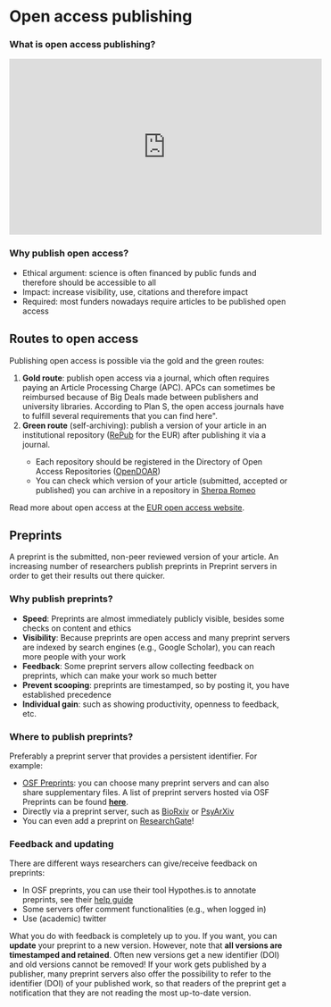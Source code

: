 # Open access publishing

### What is open access publishing?

<p style="text-align:center"><iframe width="560" height="315" src="https://www.youtube-nocookie.com/embed/676JM1M_gFg" frameborder="0" allow="accelerometer; autoplay; clipboard-write; encrypted-media; gyroscope; picture-in-picture" allowfullscreen></iframe></p>

  

### Why publish open access?

- Ethical argument: science is often financed by public funds and therefore should be accessible to all
- Impact: increase visibility, use, citations and therefore impact
- Required: most funders nowadays require articles to be published open access 


## Routes to open access

Publishing open access is possible via the gold and the green routes:

<ol>
    <li><b>Gold route</b>: publish open access via a journal, which often requires paying an Article Processing Charge (APC). APCs can sometimes be reimbursed because of Big Deals made between publishers and university libraries. According to Plan S, the open access journals have to fulfill several requirements that you can find <a href-"https://www.coalition-s.org/implementation/">here</a>".</li>
    <li><b>Green route</b> (self-archiving): publish a version of your article in an institutional repository (<a href="https://repub.eur.nl">RePub</a> for the EUR) after publishing it via a journal.</li>
    <ul>
        <li>Each repository should be registered in the Directory of Open Access Repositories (<a href="https://v2.sherpa.ac.uk/opendoar/">OpenDOAR</a>)</li>
        <li>You can check which version of your article (submitted, accepted or published) you can archive in a repository in <a href="https://v2.sherpa.ac.uk/romeo/">Sherpa Romeo</a></li>
    </ul>
</ol>

Read more about open access at the [EUR open access website](https://www.eur.nl/en/library/research-support/open-access).

## Preprints
A preprint is the submitted, non-peer reviewed version of your article. An increasing number of researchers publish preprints in Preprint servers in order to get their results out there quicker.

### Why publish preprints?
- **Speed**: Preprints are almost immediately publicly visible, besides some checks on content and ethics
- **Visibility**: Because preprints are open access and many preprint servers are indexed by search engines (e.g., Google Scholar), you can reach more people with your work
- **Feedback**: Some preprint servers allow collecting feedback on preprints, which can make your work so much better
- **Prevent scooping**: preprints are timestamped, so by posting it, you have established precedence
- **Individual gain**: such as showing productivity, openness to feedback, etc.



### Where to publish preprints?
Preferably a preprint server that provides a persistent identifier. For example:

- [OSF Preprints](https://osf.io/preprints/): you can choose many preprint servers and can also share supplementary files. A list of preprint servers hosted via OSF Preprints can be found **[here](https://osf.io/preprints/discover?subject=bepress%7CSocial%20and%20Behavioral%20Sciences)**.
- Directly via a preprint server, such as [BioRxiv](https://www.biorxiv.org/) or [PsyArXiv](https://psyarxiv.com/)
- You can even add a preprint on [ResearchGate](https://explore.researchgate.net/display/support/Preprints)! 



### Feedback and updating
There are different ways researchers can give/receive feedback on preprints:
- In OSF preprints, you can use their tool Hypothes.is to annotate preprints, see their [help guide](https://help.osf.io/hc/en-us/articles/360019738554-annotate-a-preprint)
- Some servers offer comment functionalities (e.g., when logged in)
- Use (academic) twitter

What you do with feedback is completely up to you. If you want, you can **update** your preprint to a new version. However, note that **all versions are timestamped and retained**. Often new versions get a new identifier (DOI) and old versions cannot be removed! If your work gets published by a publisher, many preprint servers also offer the possibility to refer to the identifier (DOI) of your published work, so that readers of the preprint get a notification that they are not reading the most up-to-date version.
